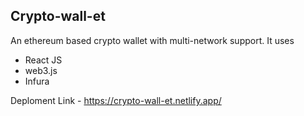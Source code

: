 ## Crypto-wall-et
An ethereum based crypto wallet with multi-network support.
It uses
* React JS
* web3.js
* Infura

Deploment Link - https://crypto-wall-et.netlify.app/
